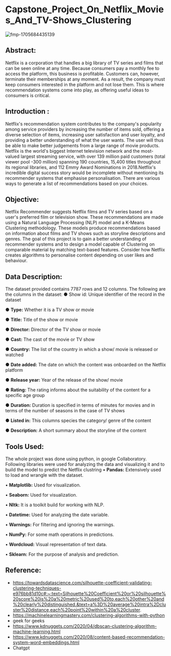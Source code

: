 # Capstone_Project_On_Netflix_Movies_And_TV-Shows_Clustering
![fmp-1705684435139](https://github.com/sabitendu/Capstone_Project_On_Netflix_Movies_And_TV-Shows_Clustering/assets/117887431/fb99b13e-9563-4a11-af48-234fcc8ba040)

## **Abstract:**

Netflix is a corporation that handles a big library of TV series and films that can be seen online at any time. Because consumers pay a monthly fee to access the platform, this business is profitable. Customers can, however, terminate their memberships at any moment. As a result, the company must keep consumers interested in the platform and not lose them. This is where recommendation systems come into play, as offering useful ideas to consumers is critical.

## **Introduction :**

Netflix's recommendation system contributes to the company's popularity among service providers by increasing the number of items sold, offering a diverse selection of items, increasing user satisfaction and user loyalty, and providing a better understanding of what the user wants. The user will thus be able to make better judgements from a large range of movie products. Netflix is the world's biggest Internet television network and the most-valued largest streaming service, with over 139 million paid customers (total viewer pool -300 million) spanning 190 countries, 15,400 titles throughout its regional libraries, and 112 Emmy Award Nominations in 2018.Netflix's incredible digital success story would be incomplete without mentioning its recommender systems that emphasise personalisation. There are various ways to generate a list of recommendations based on your choices.

## **Objective:**

Netflix Recommender suggests Netflix films and TV series based on a user's preferred film or television show. These recommendations are made using a Natural Language Processing (NLP) model and a K-Means Clustering methodology. These models produce recommendations based on information about films and TV shows such as storyline descriptions and genres. The goal of this project is to gain a better understanding of recommender systems and to design a model capable of Clustering on comparable material by matching text-based features. Consider how Netflix creates algorithms to personalise content depending on user likes and behaviour.

## **Data Description:**

The dataset provided contains 7787 rows and 12 columns.
The following are the columns in the dataset:
●	Show id: Unique identifier of the record in the dataset

●	**Type:** Whether it is a TV show or movie

●	**Title:** Title of the show or movie

●	**Director:** Director of the TV show or movie

●	**Cast:** The cast of the movie or TV show

●	**Country:** The list of the country in which a show/ movie is released or watched

●	**Date added:** The date on which the content was onboarded on the Netflix platform

●	**Release year:** Year of the release of the show/ movie

●	**Rating:** The rating informs about the suitability of the content for a specific age group

●	**Duration:** Duration is specified in terms of minutes for movies and in terms of the number of seasons in the case of TV shows

●	**Listed in:** This columns species the category/ genre of the content

●	**Description:** A short summary about the storyline of the content


## **Tools Used:**

The whole project was done using python, in google Collaboratory. Following libraries were used for analyzing the data and visualizing it and to build the model to predict the Netflix clustring 
•	**Pandas:** Extensively used to load and wrangle with the dataset.

•	**Matplotlib:** Used for visualization.

•	**Seaborn:** Used for visualization.

•	**Nltk:** It is a toolkit build for working with NLP.

•	**Datetime:** Used for analyzing the date variable.

•	**Warnings:** For filtering and ignoring the warnings.

•	**NumPy:** For some math operations in predictions.

•	**Wordcloud:** Visual representation of text data.

•	**Sklearn:** For the purpose of analysis and prediction.

## **Reference:**

*  https://towardsdatascience.com/silhouette-coefficient-validating-clustering-techniques-e976bb81d10c#:~:text=Silhouette%20Coefficient%20or%20silhouette%20score%20is%20a%20metric%20used%20to,each%20other%20and%20clearly%20distinguished.&text=a%3D%20average%20intra%2Dcluster%20distance,each%20point%20within%20a%20cluster.
*  https://machinelearningmastery.com/clustering-algorithms-with-python
*  geek for geeks
*  https://www.kdnuggets.com/2020/04/dbscan-clustering-algorithm-machine-learning.html
*  https://www.kdnuggets.com/2020/08/content-based-recommendation-system-word-embeddings.html
*  Chatgpt





